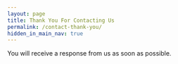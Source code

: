 ```yaml
---
layout: page
title: Thank You For Contacting Us
permalink: /contact-thank-you/
hidden_in_main_nav: true
---
```


You will receive a response from us as soon as possible.
